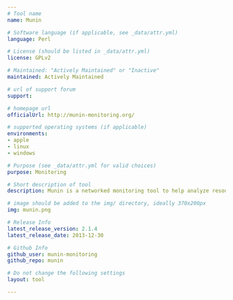 ```yaml
---
# Tool name
name: Munin

# Software language (if applicable, see _data/attr.yml)
language: Perl

# License (should be listed in _data/attr.yml)
license: GPLv2

# Maintained: "Actively Maintained" or "Inactive"
maintained: Actively Maintained

# url of support forum
support: 

# homepage url
officialUrl: http://munin-monitoring.org/

# supported operating systems (if applicable)
environments:
- apple
- linux
- windows

# Purpose (see _data/attr.yml for valid choices)
purpose: Monitoring

# Short description of tool
description: Munin is a networked monitoring tool to help analyze resource trends and problems.

# image should be added to the img/ directory, ideally 370x200px
img: munin.png

# Release Info
latest_release_version: 2.1.4
latest_release_date: 2013-12-30

# Github Info
github_user: munin-monitoring
github_repo: munin

# Do not change the following settings
layout: tool

---
```


